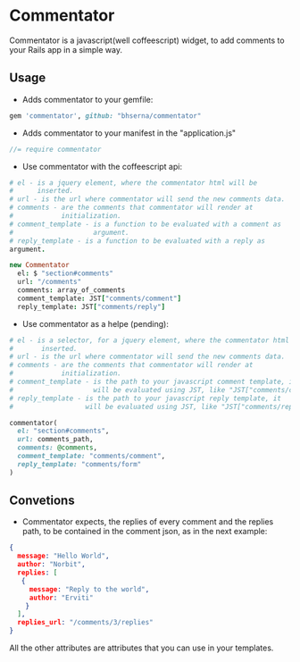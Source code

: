 # Commentator

Commentator is a javascript(well coffeescript) widget, to add comments
to your Rails app in a simple way.

## Usage

* Adds commentator to your gemfile:

```ruby
gem 'commentator', github: "bhserna/commentator"
```

* Adds commentator to your manifest in the "application.js"

```javascript
//= require commentator
```

* Use commentator with the coffeescript api:

```coffeescript
# el - is a jquery element, where the commentator html will be
#      inserted.
# url - is the url where commentator will send the new comments data.
# comments - are the comments that commentator will render at
#            initialization.
# comment_template - is a function to be evaluated with a comment as
#                    argument.
# reply_template - is a function to be evaluated with a reply as
argument.

new Commentator
  el: $ "section#comments" 
  url: "/comments"
  comments: array_of_comments
  comment_template: JST["comments/comment"]
  reply_template: JST["comments/reply"]
```

* Use commentator as a helpe (pending):

```ruby
# el - is a selector, for a jquery element, where the commentator html will be
#       inserted.
# url - is the url where commentator will send the new comments data.
# comments - are the comments that commentator will render at
#            initialization.
# comment_template - is the path to your javascript comment template, it
#                    will be evaluated using JST, like "JST["comments/comment"]
# reply_template - is the path to your javascript reply template, it
#                  will be evaluated using JST, like "JST["comments/reply"]

commentator(
  el: "section#comments",
  url: comments_path,
  comments: @comments,
  comment_template: "comments/comment",
  reply_template: "comments/form"
)
```

## Convetions

* Commentator expects, the replies of every comment and the replies
  path, to be contained in the comment json, as in the next example:

```json
{
  message: "Hello World",
  author: "Norbit",
  replies: [
   { 
     message: "Reply to the world",
     author: "Erviti"
    }  
  ],
  replies_url: "/comments/3/replies"
}
```

All the other attributes are attributes that you can use in your
templates.
